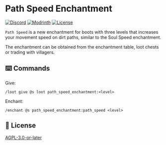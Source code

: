 # Path Speed Enchantment

[![Discord](https://img.shields.io/discord/1327308441324097681?label=discord&color=blue&logo=discord)](https://discord.gg/5UdcDa5xNC)
[![Modrinth](https://img.shields.io/modrinth/dt/path-speed-enchantment-data-pack?label=modrinth&logo=modrinth)](https://modrinth.com/datapack/path-speed-enchantment)
[![License](https://img.shields.io/github/license/lullaby6/enchantments-data-pack)](https://github.com/lullaby6/enchantments-data-pack/blob/main/LICENSE)

`Path Speed` is a new enchantment for boots with three levels that increases your movement speed on dirt paths, similar to the Soul Speed enchantment.

The enchantment can be obtained from the enchantment table, loot chests or trading with villagers.

## ⌨️ Commands

Give:

```mcfunction
/loot give @s loot path_speed_enchantment:<level>
```

Enchant:

```mcfunction
/enchant @s path_speed_enchantment:path_speed <level>
```

## 🪪 License

[AGPL-3.0-or-later](https://github.com/lullaby6/enchantments-data-pack/blob/main/LICENSE)